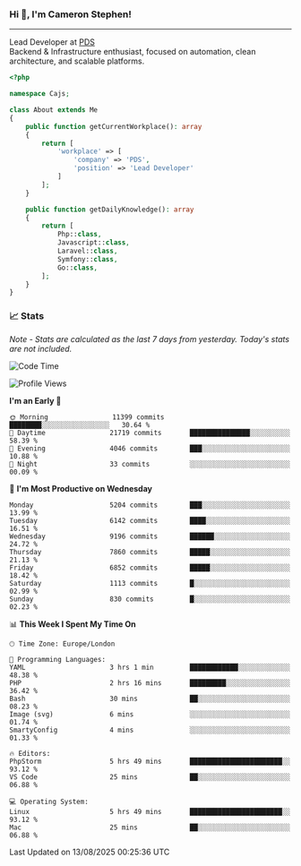 ### Hi 👋, I'm Cameron Stephen!

---

Lead Developer at [PDS](https://prindatasolutions.co.uk)  
Backend & Infrastructure enthusiast, focused on automation, clean architecture, and scalable platforms.


```php
<?php

namespace Cajs;

class About extends Me
{
    public function getCurrentWorkplace(): array
    {
        return [
            'workplace' => [
                'company' => 'PDS',
                'position' => 'Lead Developer'
            ]
        ];
    }

    public function getDailyKnowledge(): array
    {
        return [
            Php::class,
            Javascript::class,
            Laravel::class,
            Symfony::class,
            Go::class,
        ];
    }
}
```

### 📈 Stats
<p><em>Note - Stats are calculated as the last 7 days from yesterday. Today's stats are not included.</em></p>


<!--START_SECTION:waka-->
![Code Time](http://img.shields.io/badge/Code%20Time-4%2C634%20hrs%2020%20mins-blue)

![Profile Views](http://img.shields.io/badge/Profile%20Views-0-blue)

**I'm an Early 🐤** 

```text
🌞 Morning                11399 commits       ████████░░░░░░░░░░░░░░░░░   30.64 % 
🌆 Daytime                21719 commits       ███████████████░░░░░░░░░░   58.39 % 
🌃 Evening                4046 commits        ███░░░░░░░░░░░░░░░░░░░░░░   10.88 % 
🌙 Night                  33 commits          ░░░░░░░░░░░░░░░░░░░░░░░░░   00.09 % 
```
📅 **I'm Most Productive on Wednesday** 

```text
Monday                   5204 commits        ███░░░░░░░░░░░░░░░░░░░░░░   13.99 % 
Tuesday                  6142 commits        ████░░░░░░░░░░░░░░░░░░░░░   16.51 % 
Wednesday                9196 commits        ██████░░░░░░░░░░░░░░░░░░░   24.72 % 
Thursday                 7860 commits        █████░░░░░░░░░░░░░░░░░░░░   21.13 % 
Friday                   6852 commits        █████░░░░░░░░░░░░░░░░░░░░   18.42 % 
Saturday                 1113 commits        █░░░░░░░░░░░░░░░░░░░░░░░░   02.99 % 
Sunday                   830 commits         █░░░░░░░░░░░░░░░░░░░░░░░░   02.23 % 
```


📊 **This Week I Spent My Time On** 

```text
🕑︎ Time Zone: Europe/London

💬 Programming Languages: 
YAML                     3 hrs 1 min         ████████████░░░░░░░░░░░░░   48.38 % 
PHP                      2 hrs 16 mins       █████████░░░░░░░░░░░░░░░░   36.42 % 
Bash                     30 mins             ██░░░░░░░░░░░░░░░░░░░░░░░   08.23 % 
Image (svg)              6 mins              ░░░░░░░░░░░░░░░░░░░░░░░░░   01.74 % 
SmartyConfig             4 mins              ░░░░░░░░░░░░░░░░░░░░░░░░░   01.33 % 

🔥 Editors: 
PhpStorm                 5 hrs 49 mins       ███████████████████████░░   93.12 % 
VS Code                  25 mins             ██░░░░░░░░░░░░░░░░░░░░░░░   06.88 % 

💻 Operating System: 
Linux                    5 hrs 49 mins       ███████████████████████░░   93.12 % 
Mac                      25 mins             ██░░░░░░░░░░░░░░░░░░░░░░░   06.88 % 
```


 Last Updated on 13/08/2025 00:25:36 UTC
<!--END_SECTION:waka-->
